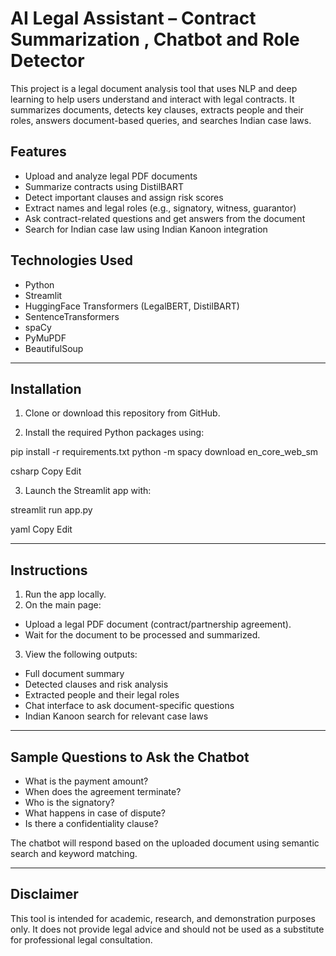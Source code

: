 # AI Legal Assistant – Contract Summarization , Chatbot and Role Detector

This project is a legal document analysis tool that uses NLP and deep learning to help users understand and interact with legal contracts. It summarizes documents, detects key clauses, extracts people and their roles, answers document-based queries, and searches Indian case laws.

## Features

- Upload and analyze legal PDF documents
- Summarize contracts using DistilBART
- Detect important clauses and assign risk scores
- Extract names and legal roles (e.g., signatory, witness, guarantor)
- Ask contract-related questions and get answers from the document
- Search for Indian case law using Indian Kanoon integration

## Technologies Used

- Python
- Streamlit
- HuggingFace Transformers (LegalBERT, DistilBART)
- SentenceTransformers
- spaCy
- PyMuPDF
- BeautifulSoup

---

## Installation

1. Clone or download this repository from GitHub.

2. Install the required Python packages using:

pip install -r requirements.txt
python -m spacy download en_core_web_sm

csharp
Copy
Edit

3. Launch the Streamlit app with:

streamlit run app.py

yaml
Copy
Edit

---

## Instructions

1. Run the app locally.
2. On the main page:
- Upload a legal PDF document (contract/partnership agreement).
- Wait for the document to be processed and summarized.
3. View the following outputs:
- Full document summary
- Detected clauses and risk analysis
- Extracted people and their legal roles
- Chat interface to ask document-specific questions
- Indian Kanoon search for relevant case laws

---

## Sample Questions to Ask the Chatbot

- What is the payment amount?
- When does the agreement terminate?
- Who is the signatory?
- What happens in case of dispute?
- Is there a confidentiality clause?

The chatbot will respond based on the uploaded document using semantic search and keyword matching.

---

## Disclaimer

This tool is intended for academic, research, and demonstration purposes only. It does not provide legal advice and should not be used as a substitute for professional legal consultation.
